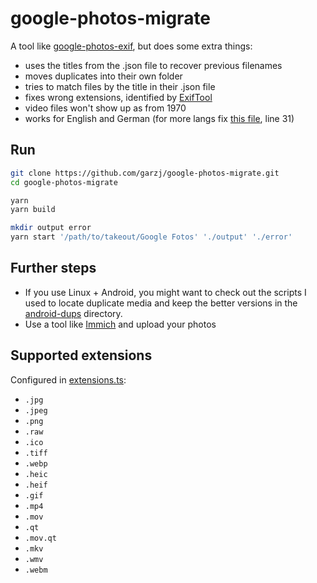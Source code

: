 # google-photos-migrate

A tool like [google-photos-exif](https://github.com/mattwilson1024/google-photos-exif), but does some extra things:

- uses the titles from the .json file to recover previous filenames
- moves duplicates into their own folder
- tries to match files by the title in their .json file
- fixes wrong extensions, identified by [ExifTool](https://exiftool.org/)
- video files won't show up as from 1970
- works for English and German (for more langs fix [this file](./src/exif/find-meta-file.ts), line 31)

## Run

```bash
git clone https://github.com/garzj/google-photos-migrate.git
cd google-photos-migrate

yarn
yarn build

mkdir output error
yarn start '/path/to/takeout/Google Fotos' './output' './error'
```

## Further steps

- If you use Linux + Android, you might want to check out the scripts I used to locate duplicate media and keep the better versions in the [android-dups](./android-dups/) directory.
- Use a tool like [Immich](https://github.com/immich-app/immich) and upload your photos

## Supported extensions

Configured in [extensions.ts](./src/config/extensions.ts):

- `.jpg`
- `.jpeg`
- `.png`
- `.raw`
- `.ico`
- `.tiff`
- `.webp`
- `.heic`
- `.heif`
- `.gif`
- `.mp4`
- `.mov`
- `.qt`
- `.mov.qt`
- `.mkv`
- `.wmv`
- `.webm`
